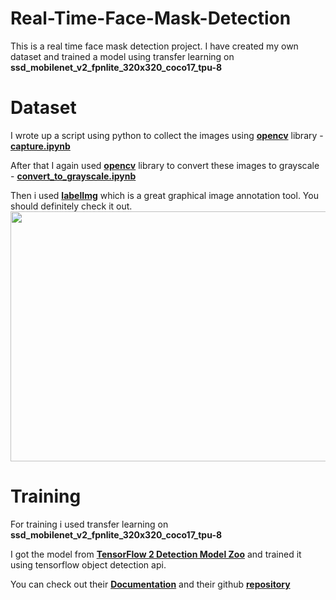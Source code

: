 # Real-Time-Face-Mask-Detection

This is a real time face mask detection project. I have created my own dataset and  trained a model using transfer learning on **ssd_mobilenet_v2_fpnlite_320x320_coco17_tpu-8** 
# Dataset
I wrote up a script using python to collect the images using **[opencv](https://opencv.org/)** library - **[capture.ipynb](https://github.com/chiragdeep01/Real-Time-Face-Mask-Detection/blob/master/Tensorflow/workspace/images/capture.ipynb)**

After that I again used **[opencv](https://opencv.org/)** library to convert these images to grayscale - **[convert_to_grayscale.ipynb](https://github.com/chiragdeep01/Real-Time-Face-Mask-Detection/blob/master/Tensorflow/workspace/images/convert_to_grayscale.ipynb)** 

Then i used **[labelImg](https://github.com/tzutalin/labelImg)** which is a great graphical image annotation tool. You should definitely check it out.  
<img src="https://github.com/chiragdeep01/Real-Time-Face-Mask-Detection/blob/master/readme_ss/2.png" width="700" height="400" />  
# Training  
For training i used transfer learning on **ssd_mobilenet_v2_fpnlite_320x320_coco17_tpu-8**  

I got the model from **[TensorFlow 2 Detection Model Zoo](https://github.com/tensorflow/models/blob/master/research/object_detection/g3doc/tf2_detection_zoo.md#tensorflow-2-detection-model-zoo)** and trained it using tensorflow object detection api.  

You can check out their **[Documentation](https://tensorflow-object-detection-api-tutorial.readthedocs.io/en/latest/)** and their github **[repository](https://github.com/tensorflow/models)**



